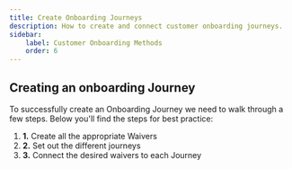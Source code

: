 ```yaml
---
title: Create Onboarding Journeys
description: How to create and connect customer onboarding journeys.
sidebar:
    label: Customer Onboarding Methods
    order: 6
---
```


## Creating an onboarding Journey
To successfully create an Onboarding Journey we need to walk through a few steps. Below you'll find the steps for best practice:
1. **1.** Create all the appropriate Waivers
2. **2.** Set out the different journeys
3. **3.** Connect the desired waivers to each Journey 
